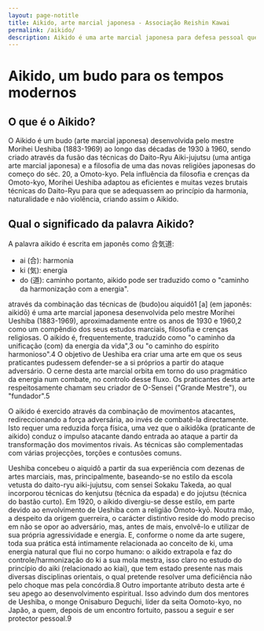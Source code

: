 ```yaml
---
layout: page-notitle
title: Aikido, arte marcial japonesa - Associação Reishin Kawai
permalink: /aikido/
description: Aikido é uma arte marcial japonesa para defesa pessoal que tem por princípio usar a força do adversário contra ele mesmo.
---
```


# Aikido, um budo para os tempos modernos


## O que é o Aikido?

O Aikido é um budo (arte marcial japonesa) desenvolvida pelo mestre Morihei Ueshiba (1883-1969) ao longo das décadas de 1930 à 1960,
sendo criado através da fusão das técnicas do Daito-Ryu Aiki-jujutsu (uma antiga arte marcial japonesa) e a filosofia de uma das
novas religiões japonesas do começo do séc. 20, a Omoto-kyo. Pela influência da filosofia e crenças da Omoto-kyo, Morihei Ueshiba
adaptou as eficientes e muitas vezes brutais técnicas do Daito-Ryu para que se adequassem ao princípio da harmonia, naturalidade
e não violência, criando assim o Aikido.

## Qual o significado da palavra Aikido?

A palavra aikido é escrita em japonês como 合気道:
- ai (合): harmonia
- ki (気): energia
- do (道): caminho
portanto, aikido pode ser traduzido como o "caminho da harmonização com a energia".















através da combinação das técnicas de  (budo)ou aiquidô1 [a] (em japonês:  aikidō) é uma arte marcial japonesa desenvolvida pelo mestre Morihei Ueshiba (1883-1969),
aproximadamente entre os anos de 1930 e 1960,2 como um compêndio dos seus estudos marciais, filosofia e crenças religiosas. O aikido é,
frequentemente, traduzido como "o caminho da unificação (com) da energia da vida",3 ou "o caminho do espírito harmonioso".4 O objetivo
de Ueshiba era criar uma arte em que os seus praticantes pudessem defender-se a si próprios a partir do ataque adversário. O cerne desta
arte marcial orbita em torno do uso pragmático da energia num combate, no controlo desse fluxo. Os praticantes desta arte respeitosamente
 chamam seu criador de O-Sensei ("Grande Mestre"), ou "fundador".5

O aikido é exercido através da combinação de movimentos atacantes, redireccionando a força adversária,
ao invés de combatê-la directamente. Isto requer uma reduzida força física, uma vez que o aikidōka
(praticante de aikido) conduz o impulso atacante dando entrada ao ataque a partir da transformação
dos movimentos rivais. As técnicas são complementadas com várias projecções, torções e contusões comuns.

Ueshiba concebeu o aiquidô a partir da sua experiência com dezenas de artes marciais, mas, principalmente,
baseando-se no estilo da escola vetusta do daito-ryu aiki-jujutsu, com sensei Sokaku Takeda, ao qual
incorporou técnicas do kenjutsu (técnica da espada) e do jojutsu (técnica do bastão curto). Em 1920,
o aikido divergiu-se desse estilo, em parte devido ao envolvimento de Ueshiba com a religião Ōmoto-kyō.
Noutra mão, a despeito da origem guerreira, o carácter distintivo reside do modo preciso em não se opor
ao adversário, mas, antes de mais, envolvê-lo e utilizar de sua própria agressividade e energia. E,
conforme o nome da arte sugere, toda sua prática está intimamente relacionada ao conceito de ki, uma
energia natural que flui no corpo humano: o aikido extrapola e faz do controle/harmonização do ki a
sua mola mestra, isso claro no estudo do princípio do aiki (relacionado ao kiai), que tem estado
presente nas mais diversas disciplinas orientais, o qual pretende resolver uma deficiência não pelo
choque mas pela concórdia.8 Outro importante atributo desta arte é seu apego ao desenvolvimento espiritual.
Isso advindo dum dos mentores de Ueshiba, o monge Onisaburo Deguchi, líder da seita Oomoto-kyo, no Japão,
a quem, depois de um encontro fortuito, passou a seguir e ser protector pessoal.9
